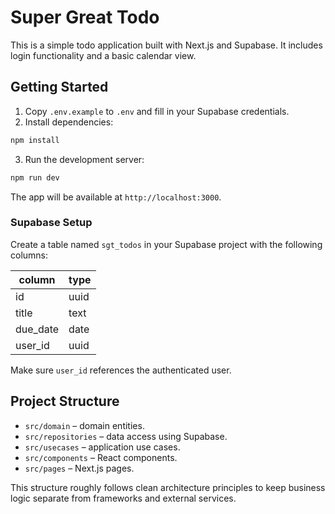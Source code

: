 # Super Great Todo

This is a simple todo application built with Next.js and Supabase. It includes login functionality and a basic calendar view.

## Getting Started

1. Copy `.env.example` to `.env` and fill in your Supabase credentials.
2. Install dependencies:

```bash
npm install
```

3. Run the development server:

```bash
npm run dev
```

The app will be available at `http://localhost:3000`.

### Supabase Setup

Create a table named `sgt_todos` in your Supabase project with the following
columns:

| column   | type    |
|----------|---------|
| id       | uuid    |
| title    | text    |
| due_date | date    |
| user_id  | uuid    |

Make sure `user_id` references the authenticated user.

## Project Structure

- `src/domain` – domain entities.
- `src/repositories` – data access using Supabase.
- `src/usecases` – application use cases.
- `src/components` – React components.
- `src/pages` – Next.js pages.

This structure roughly follows clean architecture principles to keep business logic separate from frameworks and external services.

